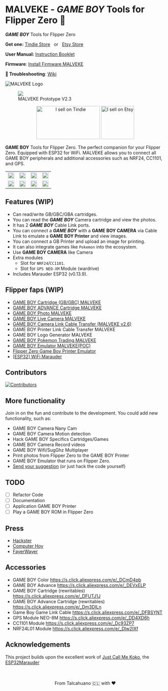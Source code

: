 # MALVEKE - *GAME BOY* Tools for Flipper Zero 🐬


***GAME BOY*** Tools for Flipper Zero

**Get one:** [Tindie Store](https://www.tindie.com/products/efuentealba/malveke-game-boy-tools-for-flipper-zero/) &nbsp;&nbsp;or&nbsp;&nbsp; [Etsy Store](https://malveke.etsy.com/es/listing/1619028229/malveke-game-boy-tools-for-flipper-zero)

**User Manual:** [Instruction Booklet](./MALVEKE_Instruction_Booklet.pdf)

**Firmware**: [Install Firmware MALVEKE](./webinstaller/README.md)

**🛟 Troubleshooting**: [Wiki](https://github.com/EstebanFuentealba/MALVEKE-Flipper-Zero/wiki/Troubleshooting)


<picture>
    <source media="(prefers-color-scheme: dark)" srcset="./assets/logo.png">
    <source media="(prefers-color-scheme: light)" srcset="./assets/logo-b.png">
    <img
        alt="MALVEKE Logo"
        src="./assets/logo.png">
</picture>
<p align='center'>
  <figure>
      <img src="./assets/proto.jpg" />
      <figcaption>MALVEKE Prototype V2.3</figcaption>
  </figure>
</p>
<p align='center'>
<a href="https://www.tindie.com/stores/efuentealba/?ref=offsite_badges&utm_source=sellers_efuentealba&utm_medium=badges&utm_campaign=badge_large"><img src="https://d2ss6ovg47m0r5.cloudfront.net/badges/tindie-larges.png" alt="I sell on Tindie" width="200" height="104"></a>

<a href="https://malveke.etsy.com/es/listing/1619028229/malveke-game-boy-tools-for-flipper-zero">
<img src="https://i.imgur.com/ZttY9iw.png" alt="I sell on Etsy" height="104"></a>
</p>


**GAME BOY** Tools for Flipper Zero. The perfect companion for your Flipper Zero. Equipped with ESP32 for WiFi. MALVEKE allows you to connect all GAME BOY peripherals and additional accessories such as NRF24, CC1101, and GPS.

<table>
  <tbody>
    <tr>
      <td style="border: none"><img src="./assets/GB.png" width="100%"/></td>
      <td style="border: none"><img src="./assets/GBP.png" width="100%"/></td>
      <td style="border: none"><img src="./assets/GB-CAM.png" width="100%"/></td>
      <td style="border: none"><img src="./assets/GB-PRINT.png" width="100%"/></td>
    </tr>
    <tr>
      <td style="border: none"><img src="./assets/GBC.png" width="100%"/></td>
      <td style="border: none"><img src="./assets/GBA.png" width="100%"/></td>
      <td style="border: none"><img src="./assets/GBASP.png" width="100%"/></td>
      <td style="border: none"><img src="./assets/FLIPPER.png" width="100%"/></td>
    </tr>
  </tbody>
</table>

## Features (WIP)

- Can read/write GB/GBC/GBA cartridges.
- You can read the ***GAME BOY*** Camera cartridge and view the photos.
- It has 2 ***GAME BOY*** Cable Link ports.
- You can connect a ***GAME BOY*** with a **GAME BOY CAMERA** via Cable Link to emulate a **GAME BOY Printer** and view images.
- You can connect a GB Printer and upload an image for printing.
- It can also integrate games like `Pokemon` into the ecosystem.
- Use **GAME BOY CAMERA** like Camera
- Extra modules
    - Slot for `NRF24`/`CC1101`.
    - Slot for `GPS NEO-XM` Module (wardrive)
- Includes Marauder ESP32 (v0.13.9).


## Flipper faps (WIP)
- [GAME BOY Cartridge  (GB/GBC) MALVEKE](./flipper_companion_apps/applications/external/malveke_gb_cartridge/README.md)
- [GAME BOY ADVANCE Cartridge MALVEKE](./flipper_companion_apps/applications/external/malveke_gba_cartridge/README.md)
- [GAME BOY Photo MALVEKE](./flipper_companion_apps/applications/external/malveke_gb_photo/README.md)
- [GAME BOY Live Camera MALVEKE](./flipper_companion_apps/applications/external/malveke_gb_live_camera/README.md)
- [GAME BOY Camera Link Cable Transfer (MALVEKE v2.6)](./flipper_companion_apps/applications/external/malveke_gb_link_camera/README.md)
- GAME BOY Printer Link Cable Transfer MALVEKE
- GAME BOY Logo Generator MALVEKE
- [GAME BOY Pokemon Trading MALVEKE](https://github.com/EstebanFuentealba/Flipper-Zero-Game-Boy-Pokemon-Trading?tab=readme-ov-file#instructions-for-use)
- [GAME BOY Emulator MALVEKE(POC)](./flipper_companion_apps/applications/external/malveke_gb_emulator/README.md)
- [Flipper Zero Game Boy Printer Emulator](https://github.com/kbembedded/flipper-gb-printer)
- [[ESP32] WiFi Marauder](https://github.com/0xchocolate/flipperzero-wifi-marauder)

## Contributors
[![Contributors](https://contrib.rocks/image?repo=EstebanFuentealba/MALVEKE-Flipper-Zero)](https://github.com/EstebanFuentealba/MALVEKE-Flipper-Zero/graphs/contributors)

## More functionality
Join in on the fun and contribute to the development. You could add new functionality, such as:

- GAME BOY Camera Nany Cam
- GAME BOY Camera Motion detection
- Hack GAME BOY Specifics Cartridges/Games
- GAME BOY Camera Record videos
- GAME BOY Wifi/SugGhz Multiplayer
- Print photos from Flipper Zero to the GAME BOY Printer
- GAME BOY Emulator that runs on Flipper Zero.
- [Send your suggestion](/MALVEKE-Flipper-Zero/issues/new) (or just hack the code yourself)

## TODO
- [ ] Refactor Code
- [ ] Documentation
- [ ] Application GAME BOY Printer
- [ ] Play a GAME BOY ROM in Flipper Zero

## Press
- [Hackster](https://www.hackster.io/news/esteban-fuentealba-s-malveke-turns-the-flipper-zero-into-a-nintendo-game-boy-powerhouse-f36fc1d079a2)
- [Computer Hoy](https://computerhoy.com/ciberseguridad/flipper-zero-tiene-nuevo-objetivo-consolas-videojuegos-1335020)
- [FayerWayer](https://www.fayerwayer.com/internet/2023/11/14/flipper-zero-el-llamado-tamagotchi-de-los-hackers-se-mete-en-el-mundo-de-las-consolas-de-videojuegos/)

## Accessories
- GAME BOY Color https://s.click.aliexpress.com/e/_DCmD4pb
- GAME BOY Advance https://s.click.aliexpress.com/e/_DEVxELP
- GAME BOY Cartridge (rewritables) https://s.click.aliexpress.com/e/_DFUTJ1J
- GAME BOY Advance Cartridge (rewritables) https://s.click.aliexpress.com/e/_Dm3DILn
- Game Boy Game Link Cable https://s.click.aliexpress.com/e/_DFBSYNT
- GPS Module NEO-8M https://s.click.aliexpress.com/e/_DD4XD6h
- CC1101 Module https://s.click.aliexpress.com/e/_Dc93ZP7
- NRF24L01 Module https://s.click.aliexpress.com/e/_Dlw2IXf

## Acknowledgements
This project builds upon the excellent work of [Just Call Me Koko](https://github.com/justcallmekoko/), the [ESP32Marauder](https://github.com/justcallmekoko/ESP32Marauder)

<p align='center'>
<br />
<br />
From Talcahuano 🇨🇱 with ❤ 
</p>
